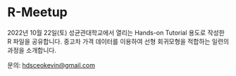 # R-Meetup

2022년 10월 22일(토) 성균관대학교에서 열리는 Hands-on Tutorial 용도로 작성한 R 파일을 공유합니다.
중고차 가격 데이터를 이용하여 선형 회귀모형을 적합하는 일련의 과정을 소개합니다.

문의: hdsceokevin@gmail.com
